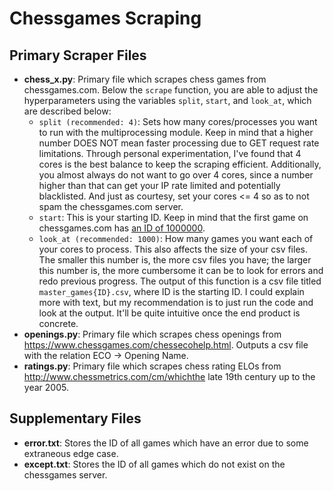# Chessgames Scraping

<h2> Primary Scraper Files </h2>

* **chess_x.py**: Primary file which scrapes chess games from chessgames.com. Below the ```scrape``` function, you are able to adjust the hyperparameters using the variables ```split```, ```start```, and ```look_at```, which are described below:
  * ```split (recommended: 4)```: Sets how many cores/processes you want to run with the multiprocessing module. Keep in mind that a higher number DOES NOT mean faster processing due to GET request rate limitations. Through personal experimentation, I've found that 4 cores is the best balance to keep the scraping efficient. Additionally, you almost always do not want to go over 4 cores, since a number higher than that can get your IP rate limited and potentially blacklisted. And just as courtesy, set your cores <= 4 so as to not spam the chessgames.com server.
  * ```start```: This is your starting ID. Keep in mind that the first game on chessgames.com has <a href="https://www.chessgames.com/perl/chessgame?gid=1000000">an ID of 1000000</a>.
  * ```look_at (recommended: 1000)```: How many games you want each of your cores to process. This also affects the size of your csv files. The smaller this number is, the more csv files you have; the larger this number is, the more cumbersome it can be to look for errors and redo previous progress.
The output of this function is a csv file titled ```master_games{ID}.csv```, where ID is the starting ID. I could explain more with text, but my recommendation is to just run the code and look at the output. It'll be quite intuitive once the end product is concrete.
* **openings.py**: Primary file which scrapes chess openings from https://www.chessgames.com/chessecohelp.html. Outputs a csv file with the relation ECO -> Opening Name.
* **ratings.py**: Primary file which scrapes chess rating ELOs from http://www.chessmetrics.com/cm/whichthe late 19th century up to the year 2005.
  
<h2> Supplementary Files </h2>

* **error.txt**: Stores the ID of all games which have an error due to some extraneous edge case.
* **except.txt**: Stores the ID of all games which do not exist on the chessgames server.
